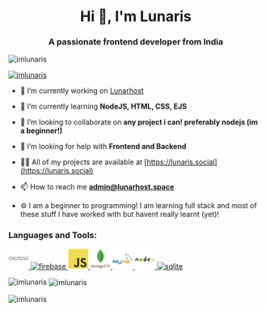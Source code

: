 <h1 align="center">Hi 👋, I'm Lunaris</h1>
<h3 align="center">A passionate frontend developer from India</h3>

<p align="left"> <img src="https://komarev.com/ghpvc/?username=imlunaris&label=Profile%20views&color=0e75b6&style=flat" alt="imlunaris" /> </p>

<p align="left"> <a href="https://github.com/ryo-ma/github-profile-trophy"><img src="https://github-profile-trophy.vercel.app/?username=imlunaris" alt="imlunaris" /></a> </p>

- 🔭 I’m currently working on [Lunarhost](https://lunarhost.space)

- 🌱 I’m currently learning **NodeJS, HTML, CSS, EJS**

- 👯 I’m looking to collaborate on **any project i can! preferably nodejs (im a beginner!)**

- 🤝 I’m looking for help with **Frontend and Backend**

- 👨‍💻 All of my projects are available at [https://lunaris.social](https://lunaris.social)

- 📫 How to reach me **admin@lunarhost.space**

- ⚙️ I am a beginner to programming! I am learning full stack and most of these stuff I have worked with but havent really learnt (yet)!


<h3 align="left">Languages and Tools:</h3>
<p align="left"> <a href="https://expressjs.com" target="_blank" rel="noreferrer"> <img src="https://raw.githubusercontent.com/devicons/devicon/master/icons/express/express-original-wordmark.svg" alt="express" width="40" height="40"/> </a> <a href="https://firebase.google.com/" target="_blank" rel="noreferrer"> <img src="https://www.vectorlogo.zone/logos/firebase/firebase-icon.svg" alt="firebase" width="40" height="40"/> </a> <a href="https://developer.mozilla.org/en-US/docs/Web/JavaScript" target="_blank" rel="noreferrer"> <img src="https://raw.githubusercontent.com/devicons/devicon/master/icons/javascript/javascript-original.svg" alt="javascript" width="40" height="40"/> </a> <a href="https://www.mongodb.com/" target="_blank" rel="noreferrer"> <img src="https://raw.githubusercontent.com/devicons/devicon/master/icons/mongodb/mongodb-original-wordmark.svg" alt="mongodb" width="40" height="40"/> </a> <a href="https://www.mysql.com/" target="_blank" rel="noreferrer"> <img src="https://raw.githubusercontent.com/devicons/devicon/master/icons/mysql/mysql-original-wordmark.svg" alt="mysql" width="40" height="40"/> </a> <a href="https://nodejs.org" target="_blank" rel="noreferrer"> <img src="https://raw.githubusercontent.com/devicons/devicon/master/icons/nodejs/nodejs-original-wordmark.svg" alt="nodejs" width="40" height="40"/> </a> <a href="https://www.sqlite.org/" target="_blank" rel="noreferrer"> <img src="https://www.vectorlogo.zone/logos/sqlite/sqlite-icon.svg" alt="sqlite" width="40" height="40"/> </a> </p>

<p><img align="left" src="https://github-readme-stats.vercel.app/api/top-langs?username=imlunaris&show_icons=true&locale=en&layout=compact" alt="imlunaris" /></p>

<p>&nbsp;<img align="center" src="https://github-readme-stats.vercel.app/api?username=imlunaris&show_icons=true&locale=en" alt="imlunaris" /></p>

<p><img align="center" src="https://github-readme-streak-stats.herokuapp.com/?user=imlunaris&" alt="imlunaris" /></p>

